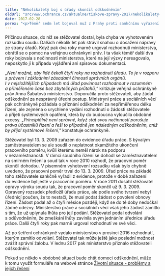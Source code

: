 ```yaml
---
title: "Několikaletý boj s úřady skončil odškodněním"
oldUrl: "src/www.ochrance.cz/aktualne/tiskove-zpravy-2017/nekolikalety-boj-s-urady-skoncil-odskodnenim"
date: 2017-02-28
perex: "<p>Téměř sedm let bojoval muž z Prahy proti sankčnímu vyřazení z evidence úřadu práce. Poslední čtyři roky bylo Ministerstvo práce a sociálních věcí zcela nečinné a ani přes urgence nevydalo v jeho záležitosti rozhodnutí. Nyní mu za to přiznalo alespoň odškodnění ve výši 66 000 Kč jako zadostiučinění za nemajetkovou újmu.</p>"
---
```


<!-- imported from the old website -->

<p>Příčinou situace, do níž se stěžovatel dostal, byla chyba ve vyhotoveném rozsudku soudu. Dalších několik let pak strávil snahou o dosažení nápravy ze strany úřadů. Když pak dva roky marně urgoval rozhodnutí ministerstva, obrátil se o pomoc na veřejnou ochránkyni práv. I ta však téměř další dva roky bojovala s nečinností ministerstva, které na její výzvy nereagovalo, neposkytlo jí k případu vyjádření ani spisovou dokumentaci.</p> <p><i>„Není možné, aby lidé čekali čtyři roky na rozhodnutí úřadu. To je v rozporu s právem i základními zásadami činnosti správních orgánů. I v nejsložitějších případech má úřad povinnost rozhodnout v rozumném a přiměřeném čase bez zbytečných průtahů,“</i> kritizuje veřejná ochránkyně práv Anna Šabatová ministerstvo. Doporučila proto stěžovateli, aby žádal odškodnění za nesprávný úřední postup. Ministryni práce a sociálních věcí pak ochránkyně požádala o přiznání odškodnění za nepřiměřenou délku řízení, ale zejména o urychlené vydání rozhodnutí o žádosti stěžovatele a přijetí systémových opatření, která by do budoucna vyloučila obdobné excesy. <i>„Principiálně není správné, když stát svou nečinností porušuje práva účastníků řízení a řeší to případně jen následným odškodněním, aniž by přijal systémové řešení,</i>“ konstatuje ochránkyně.</p> <p>Stěžovatel byl 13. 3. 2009 zařazen do evidence úřadu práce. S bývalým zaměstnavatelem se ale soudil o neplatnost okamžitého ukončení pracovního poměru, kvůli kterému neměl nárok na podporu v nezaměstnanosti. V rámci soudního řízení se dohodl se zaměstnavatelem na smírném řešení a soud tak v roce 2010 rozhodl, že pracovní poměr skončil dohodou. V písemném vyhotovení rozsudku však bylo chybně uvedeno, že pracovní poměr trval do 13. 3. 2009. Úřad práce na základě toho stěžovatele sankčně vyřadil z evidence, protože v době zařazení do evidence byl ještě v pracovním poměru. V roce 2011 dosáhl stěžovatel opravy výroku soudu tak, že pracovní poměr skončil už 9. 3. 2009. Opravený rozsudek předložil úřadu práce, ale podle svého tvrzení nebyl úřednicí poučen, že to nestačí, že musí podat žádost o povolení obnovy řízení. Žádost podal až o čtyři měsíce později, když se do té doby nedočkal žádné odezvy. Ministerstvo práce a sociálních věcí však jeho žádost zamítlo s tím, že už uplynula lhůta pro její podání. Stěžovatel podal odvolání s odůvodněním, že zmeškání lhůty zavinila svým jednáním úřednice úřadu práce. Další čtyři roky pak marně urgoval rozhodnutí ve své věci.</p><p> Až po šetření ochránkyně vydalo ministerstvo v prosinci 2016 rozhodnutí, kterým zamítlo odvolání. Stěžovatel tak může ještě jako poslední možnost zvážit správní žalobu. V lednu 2017 pak ministerstvo přiznalo stěžovateli odškodnění.</p><p>Pokud se někdo v obdobné situaci bude chtít domoci odškodnění, může k tomu využít formuláře na webové stránce <a href="https://www.ochrance.cz/stiznosti-na-urady/chcete-si-stezovat/zivotni-situace/">Životní situace - problémy a jejich řešení</a></p>
